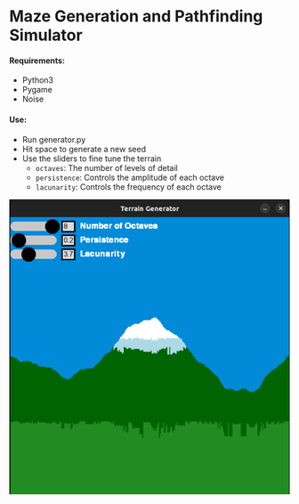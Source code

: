 # Maze Generation and Pathfinding Simulator

#### Requirements:

- Python3
- Pygame
- Noise

#### Use:

- Run generator.py
- Hit space to generate a new seed
- Use the sliders to fine tune the terrain
  - `octaves`: The number of levels of detail
  - `persistence`: Controls the amplitude of each octave
  - `lacunarity`: Controls the frequency of each octave

![1725290452738](image/README/1725290452738.png)

